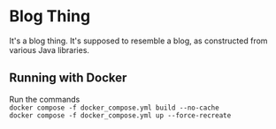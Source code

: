 # Blog Thing
It's a blog thing. It's supposed to resemble a blog, as constructed from various Java libraries.

## Running with Docker
Run the commands  
`docker compose -f docker_compose.yml build --no-cache`  
`docker compose -f docker_compose.yml up --force-recreate`
